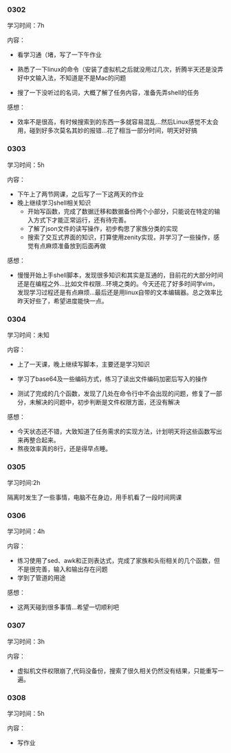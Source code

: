 ### 0302

学习时间：7h

内容：

- 看学习通（堵，写了一下午作业

- 熟悉了一下linux的命令（安装了虚拟机之后就没用过几次，折腾半天还是没弄好中文输入法，不知道是不是Mac的问题
- 搜了一下没听过的名词，大概了解了任务内容，准备先弄shell的任务

感想：

- 效率不是很高，有时候搜索到的东西一多就容易混乱...然后Linux感觉不太会用，碰到好多次莫名其妙的报错...花了相当一部分时间，明天好好搞

### 0303

学习时间：5h

内容：

- 下午上了两节网课，之后写了一下这两天的作业
- 晚上继续学习shell相关知识
  - 开始写函数，完成了数据迁移和数据备份两个小部分，只能说在特定的输入方式下才能正常运行，还有待完善。
  - 了解了json文件的读写操作，初步构思了家族分类的实现
  - 搜索了交互式界面的知识，打算使用zenity实现，并学习了一些操作，感觉有点麻烦准备放到后面再做

感想：

- 慢慢开始上手shell脚本，发现很多知识和其实是互通的，目前花的大部分时间还是在编程之外...比如文件权限...环境之类的。今天还花了好多时间学vim，发现学习过程还是有点麻烦...最后还是用linux自带的文本编辑器。总之效率比昨天好些了，希望进度能快一点。

### 0304

学习时间：未知

内容：

- 上了一天课，晚上继续写脚本，主要还是学习知识

- 学习了base64及一些编码方式，练习了读出文件编码加密后写入的操作
- 测试了完成的几个函数，发现了几处在命令行中不会出现的问题，修复了一部分，未解决的问题中，初步判断是文件权限方面，还没有解决

感想：

- 今天状态还不错，大致知道了任务需求的实现方法，计划明天将这些函数写出来再整合起来。
- 熬夜效率真的8行，还是得早点睡。

### 0305

学习时间:2h

隔离时发生了一些事情，电脑不在身边，用手机看了一段时间网课

### 0306

学习时间：4h

内容：

- 练习使用了sed、awk和正则表达式，完成了家族和头衔相关的几个函数，但不是很完善，输入和输出存在问题
- 学到了管道的用途

感想：

- 这两天碰到很多事情...希望一切顺利吧

### 0307

学习时间：3h

内容：

- 虚拟机文件权限崩了,代码没备份，搜索了很久相关仍然没有结果，只能重写一遍。

### 0308

学习时间：5h

内容：

- 写作业
